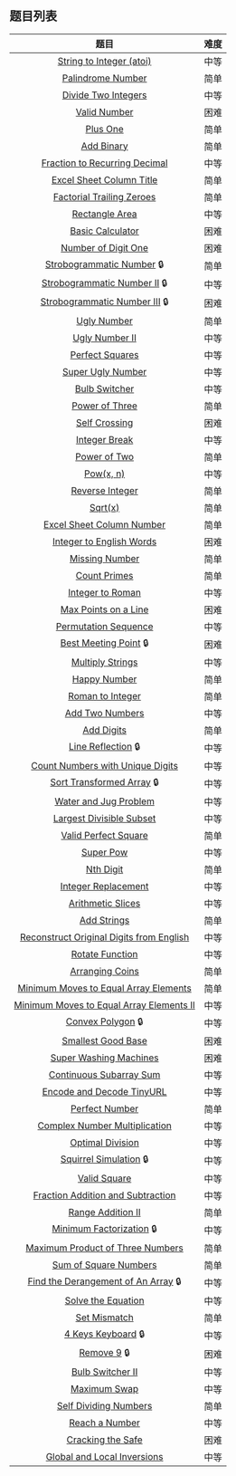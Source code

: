 ## 题目列表  
| 题目 | 难度 |  
|:---:|:---:|  
| [String to Integer (atoi)](String%20to%20Integer%20(atoi)/question.md) | 中等 |   
| [Palindrome Number](Palindrome%20Number/question.md) | 简单 |   
| [Divide Two Integers](Divide%20Two%20Integers/question.md) | 中等 |   
| [Valid Number](Valid%20Number/question.md) | 困难 |   
| [Plus One](Plus%20One/question.md) | 简单 |   
| [Add Binary](Add%20Binary/question.md) | 简单 |   
| [Fraction to Recurring Decimal](Fraction%20to%20Recurring%20Decimal/question.md) | 中等 |   
| [Excel Sheet Column Title](Excel%20Sheet%20Column%20Title/question.md) | 简单 |   
| [Factorial Trailing Zeroes](Factorial%20Trailing%20Zeroes/question.md) | 简单 |   
| [Rectangle Area](Rectangle%20Area/question.md) | 中等 |   
| [Basic Calculator](Basic%20Calculator/question.md) | 困难 |   
| [Number of Digit One](Number%20of%20Digit%20One/question.md) | 困难 |   
| [Strobogrammatic Number](Strobogrammatic%20Number/question.md) :lock: | 简单 |   
| [Strobogrammatic Number II](Strobogrammatic%20Number%20II/question.md) :lock: | 中等 |   
| [Strobogrammatic Number III](Strobogrammatic%20Number%20III/question.md) :lock: | 困难 |   
| [Ugly Number](Ugly%20Number/question.md) | 简单 |   
| [Ugly Number II](Ugly%20Number%20II/question.md) | 中等 |   
| [Perfect Squares](Perfect%20Squares/question.md) | 中等 |   
| [Super Ugly Number](Super%20Ugly%20Number/question.md) | 中等 |   
| [Bulb Switcher](Bulb%20Switcher/question.md) | 中等 |   
| [Power of Three](Power%20of%20Three/question.md) | 简单 |   
| [Self Crossing](Self%20Crossing/question.md) | 困难 |   
| [Integer Break](Integer%20Break/question.md) | 中等 |   
| [Power of Two](Power%20of%20Two/question.md) | 简单 |   
| [Pow(x, n)](Pow(x,%20n)/question.md) | 中等 |   
| [Reverse Integer](Reverse%20Integer/question.md) | 简单 |   
| [Sqrt(x)](Sqrt(x)/question.md) | 简单 |   
| [Excel Sheet Column Number](Excel%20Sheet%20Column%20Number/question.md) | 简单 |   
| [Integer to English Words](Integer%20to%20English%20Words/question.md) | 困难 |   
| [Missing Number](Missing%20Number/question.md) | 简单 |   
| [Count Primes](Count%20Primes/question.md) | 简单 |   
| [Integer to Roman](Integer%20to%20Roman/question.md) | 中等 |   
| [Max Points on a Line](Max%20Points%20on%20a%20Line/question.md) | 困难 |   
| [Permutation Sequence](Permutation%20Sequence/question.md) | 中等 |   
| [Best Meeting Point](Best%20Meeting%20Point/question.md) :lock: | 困难 |   
| [Multiply Strings](Multiply%20Strings/question.md) | 中等 |   
| [Happy Number](Happy%20Number/question.md) | 简单 |   
| [Roman to Integer](Roman%20to%20Integer/question.md) | 简单 |   
| [Add Two Numbers](Add%20Two%20Numbers/question.md) | 中等 |   
| [Add Digits](Add%20Digits/question.md) | 简单 |   
| [Line Reflection](Line%20Reflection/question.md) :lock: | 中等 |   
| [Count Numbers with Unique Digits](Count%20Numbers%20with%20Unique%20Digits/question.md) | 中等 |   
| [Sort Transformed Array](Sort%20Transformed%20Array/question.md) :lock: | 中等 |   
| [Water and Jug Problem](Water%20and%20Jug%20Problem/question.md) | 中等 |   
| [Largest Divisible Subset](Largest%20Divisible%20Subset/question.md) | 中等 |   
| [Valid Perfect Square](Valid%20Perfect%20Square/question.md) | 简单 |   
| [Super Pow](Super%20Pow/question.md) | 中等 |   
| [Nth Digit](Nth%20Digit/question.md) | 简单 |   
| [Integer Replacement](Integer%20Replacement/question.md) | 中等 |   
| [Arithmetic Slices](Arithmetic%20Slices/question.md) | 中等 |   
| [Add Strings](Add%20Strings/question.md) | 简单 |   
| [Reconstruct Original Digits from English](Reconstruct%20Original%20Digits%20from%20English/question.md) | 中等 |   
| [Rotate Function](Rotate%20Function/question.md) | 中等 |   
| [Arranging Coins](Arranging%20Coins/question.md) | 简单 |   
| [Minimum Moves to Equal Array Elements](Minimum%20Moves%20to%20Equal%20Array%20Elements/question.md) | 简单 |   
| [Minimum Moves to Equal Array Elements II](Minimum%20Moves%20to%20Equal%20Array%20Elements%20II/question.md) | 中等 |   
| [Convex Polygon](Convex%20Polygon/question.md) :lock: | 中等 |   
| [Smallest Good Base](Smallest%20Good%20Base/question.md) | 困难 |   
| [Super Washing Machines](Super%20Washing%20Machines/question.md) | 困难 |   
| [Continuous Subarray Sum](Continuous%20Subarray%20Sum/question.md) | 中等 |   
| [Encode and Decode TinyURL](Encode%20and%20Decode%20TinyURL/question.md) | 中等 |   
| [Perfect Number](Perfect%20Number/question.md) | 简单 |   
| [Complex Number Multiplication](Complex%20Number%20Multiplication/question.md) | 中等 |   
| [Optimal Division](Optimal%20Division/question.md) | 中等 |   
| [Squirrel Simulation](Squirrel%20Simulation/question.md) :lock: | 中等 |   
| [Valid Square](Valid%20Square/question.md) | 中等 |   
| [Fraction Addition and Subtraction](Fraction%20Addition%20and%20Subtraction/question.md) | 中等 |   
| [Range Addition II](Range%20Addition%20II/question.md) | 简单 |   
| [Minimum Factorization](Minimum%20Factorization/question.md) :lock: | 中等 |   
| [Maximum Product of Three Numbers](Maximum%20Product%20of%20Three%20Numbers/question.md) | 简单 |   
| [Sum of Square Numbers](Sum%20of%20Square%20Numbers/question.md) | 简单 |   
| [Find the Derangement of An Array](Find%20the%20Derangement%20of%20An%20Array/question.md) :lock: | 中等 |   
| [Solve the Equation](Solve%20the%20Equation/question.md) | 中等 |   
| [Set Mismatch](Set%20Mismatch/question.md) | 简单 |   
| [4 Keys Keyboard](4%20Keys%20Keyboard/question.md) :lock: | 中等 |   
| [Remove 9](Remove%209/question.md) :lock: | 困难 |   
| [Bulb Switcher II](Bulb%20Switcher%20II/question.md) | 中等 |   
| [Maximum Swap](Maximum%20Swap/question.md) | 中等 |   
| [Self Dividing Numbers](Self%20Dividing%20Numbers/question.md) | 简单 |   
| [Reach a Number](Reach%20a%20Number/question.md) | 中等 |   
| [Cracking the Safe](Cracking%20the%20Safe/question.md) | 困难 |   
| [Global and Local Inversions](Global%20and%20Local%20Inversions/question.md) | 中等 |   
